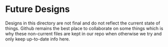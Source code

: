 # Future Designs

Designs in this directory are not final and do not reflect the current state of things. Github remains the best place to collaborate on some things which is why these non-current files are kept in our repo when otherwise we try and only keep up-to-date info here. 

